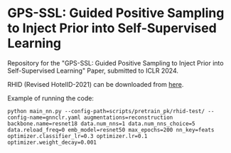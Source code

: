 # GPS-SSL: Guided Positive Sampling to Inject Prior into Self-Supervised Learning
Repository for the "GPS-SSL: Guided Positive Sampling to Inject Prior into Self-Supervised Learning" Paper, submitted to ICLR 2024.

RHID (Revised HotelID-2021) can be downloaded from [here](google.com).

Example of running the code:
```
python main_nn.py --config-path=scripts/pretrain_pk/rhid-test/ --config-name=gnnclr.yaml augmentations=reconstruction backbone.name=resnet18 data.num_nns=1 data.num_nns_choice=5 data.reload_freq=0 emb_model=resnet50 max_epochs=200 nn_key=feats optimizer.classifier_lr=0.3 optimizer.lr=0.1 optimizer.weight_decay=0.001
```
